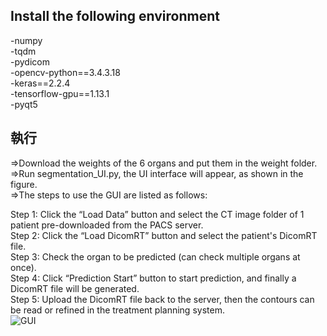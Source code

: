 ## Install the following environment<br>
-numpy<br>
-tqdm<br>
-pydicom<br>
-opencv-python==3.4.3.18<br>
-keras==2.2.4<br>
-tensorflow-gpu==1.13.1<br>
-pyqt5<br>


## 執行<br>
=>Download the weights of the 6 organs and put them in the weight folder.<br>
=>Run segmentation_UI.py, the UI interface will appear, as shown in the figure.<br>
=>The steps to use the GUI are listed as follows: <br>

Step 1: Click the “Load Data” button and select the CT image folder of 1 patient pre-downloaded from the PACS server.<br>
Step 2: Click the “Load DicomRT” button and select the patient's DicomRT file.<br>
Step 3: Check the organ to be predicted (can check multiple organs at once).<br>
Step 4: Click “Prediction Start” button to start prediction, and finally a DicomRT file will be generated.<br>
Step 5: Upload the DicomRT file back to the server, then the contours can be read or refined in the treatment planning system.<br>
![GUI](https://user-images.githubusercontent.com/81366172/113831011-c08ad500-97b9-11eb-9c4d-42eea230b92f.jpg)

